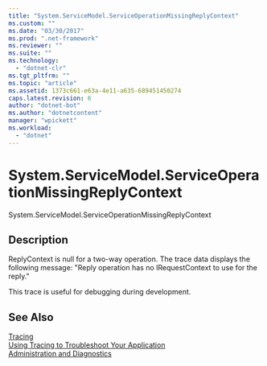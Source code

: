 ```yaml
---
title: "System.ServiceModel.ServiceOperationMissingReplyContext"
ms.custom: ""
ms.date: "03/30/2017"
ms.prod: ".net-framework"
ms.reviewer: ""
ms.suite: ""
ms.technology: 
  - "dotnet-clr"
ms.tgt_pltfrm: ""
ms.topic: "article"
ms.assetid: 1373c661-e63a-4e11-a635-689451450274
caps.latest.revision: 6
author: "dotnet-bot"
ms.author: "dotnetcontent"
manager: "wpickett"
ms.workload: 
  - "dotnet"
---
```

# System.ServiceModel.ServiceOperationMissingReplyContext
System.ServiceModel.ServiceOperationMissingReplyContext  
  
## Description  
 ReplyContext is null for a two-way operation. The trace data displays the following message: "Reply operation has no IRequestContext to use for the reply."  
  
 This trace is useful for debugging during development.  
  
## See Also  
 [Tracing](../../../../../docs/framework/wcf/diagnostics/tracing/index.md)  
 [Using Tracing to Troubleshoot Your Application](../../../../../docs/framework/wcf/diagnostics/tracing/using-tracing-to-troubleshoot-your-application.md)  
 [Administration and Diagnostics](../../../../../docs/framework/wcf/diagnostics/index.md)
